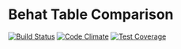 # Behat Table Comparison

[![Build Status](https://travis-ci.org/TravisCarden/behat-table-comparison.svg?branch=develop)](https://travis-ci.org/TravisCarden/behat-table-comparison)
[![Code Climate](https://codeclimate.com/github/TravisCarden/behat-table-comparison/badges/gpa.svg)](https://codeclimate.com/github/TravisCarden/behat-table-comparison)
[![Test Coverage](https://codeclimate.com/github/TravisCarden/behat-table-comparison/badges/coverage.svg)](https://codeclimate.com/github/TravisCarden/behat-table-comparison/coverage)
